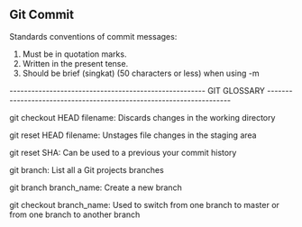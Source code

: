 ## Git Commit
Standards conventions of commit messages:
1. Must be in quotation marks.
2. Written in the present tense.
3. Should be brief (singkat) (50 characters or less) when using -m

------------------------------------------------------ GIT GLOSSARY --------------------------------------------------------------------

git checkout HEAD filename: Discards changes in the working directory

git reset HEAD filename: Unstages file changes in the staging area

git reset SHA: Can be used to a previous your commit history

git branch: List all a Git projects branches

git branch branch_name: Create a new branch

git checkout branch_name: Used to switch from one branch to master or from one branch to another branch




